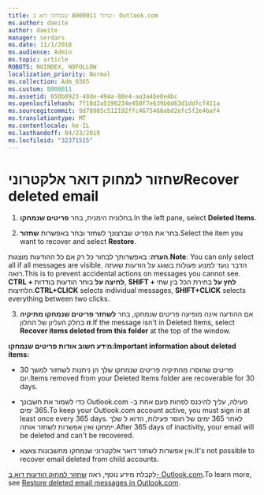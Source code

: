 ```yaml
---
title: שחזר 8000011 שנמחקו דוא ב- Outlook.com
ms.author: daeite
author: daeite
manager: serdars
ms.date: 11/1/2018
ms.audience: Admin
ms.topic: article
ROBOTS: NOINDEX, NOFOLLOW
localization_priority: Normal
ms.collection: Adm_O365
ms.custom: 8000011
ms.assetid: 650b8923-48de-494a-88e4-aa3a4be8e4bc
ms.openlocfilehash: 7f18d2a5196234e450f7e639b6d63d1ddfcf411a
ms.sourcegitcommit: 9d78905c512192ffc4675468abd2efc5f2e4baf4
ms.translationtype: MT
ms.contentlocale: he-IL
ms.lasthandoff: 04/23/2019
ms.locfileid: "32371515"
---
```

# <a name="recover-deleted-email"></a><span data-ttu-id="ae827-102">שחזור למחוק דואר אלקטרוני</span><span class="sxs-lookup"><span data-stu-id="ae827-102">Recover deleted email</span></span>

1. <span data-ttu-id="ae827-103">בחלונית הימנית, בחר **פריטים שנמחקו**.</span><span class="sxs-lookup"><span data-stu-id="ae827-103">In the left pane, select **Deleted Items**.</span></span> 
    
2. <span data-ttu-id="ae827-104">בחר את הפריט שברצונך לשחזר ובחר באפשרות **שחזור**.</span><span class="sxs-lookup"><span data-stu-id="ae827-104">Select the item you want to recover and select **Restore**.</span></span> 
  
 <span data-ttu-id="ae827-105">**הערה**: באפשרותך לבחור כל רק אם כל ההודעות מוצגות.</span><span class="sxs-lookup"><span data-stu-id="ae827-105">**Note**: You can only select all if all messages are visible.</span></span> <span data-ttu-id="ae827-106">הדבר נועד למנוע פעולות בשוגג על הודעות שאתה רואה.</span><span class="sxs-lookup"><span data-stu-id="ae827-106">This is to prevent accidental actions on messages you cannot see.</span></span> <span data-ttu-id="ae827-107">**CTRL + לחיצה על** בוחר הודעות בודדות, **SHIFT + לחץ על** בחירת הכל בין שתי הלחיצות.</span><span class="sxs-lookup"><span data-stu-id="ae827-107">**CTRL+CLICK** selects individual messages, **SHIFT+CLICK** selects everything between two clicks.</span></span> 
    
3. <span data-ttu-id="ae827-108">אם ההודעה אינה מופיעה פריטים שנמחקו, בחר **לשחזר פריטים שנמחקו מתיקיה זו** בחלק העליון של החלון.</span><span class="sxs-lookup"><span data-stu-id="ae827-108">If the message isn't in Deleted Items, select **Recover items deleted from this folder** at the top of the window.</span></span> 
    
 <span data-ttu-id="ae827-109">**מידע חשוב אודות פריטים שנמחקו:**</span><span class="sxs-lookup"><span data-stu-id="ae827-109">**Important information about deleted items:**</span></span>
  
- <span data-ttu-id="ae827-110">פריטים שהוסרו מהתיקיה פריטים שנמחקו שלך הן ניתנות לשחזור למשך 30 יום.</span><span class="sxs-lookup"><span data-stu-id="ae827-110">Items removed from your Deleted Items folder are recoverable for 30 days.</span></span>
    
- <span data-ttu-id="ae827-111">כדי לשמור את חשבונך Outlook.com פעילה, עליך להיכנס לפחות פעם אחת ב- 365 ימים.</span><span class="sxs-lookup"><span data-stu-id="ae827-111">To keep your Outlook.com account active, you must sign in at least once every 365 days.</span></span> <span data-ttu-id="ae827-112">לאחר 365 ימים של חוסר פעילות, הדוא ל שלך יימחקו ואין אפשרות לשחזר אותה.</span><span class="sxs-lookup"><span data-stu-id="ae827-112">After 365 days of inactivity, your email will be deleted and can't be recovered.</span></span>
    
- <span data-ttu-id="ae827-113">אין אפשרות לשחזר דואר אלקטרוני שנמחקו מחשבונות צאצא.</span><span class="sxs-lookup"><span data-stu-id="ae827-113">It's not possible to recover email deleted from child accounts.</span></span>
    
<span data-ttu-id="ae827-114">לקבלת מידע נוסף, ראה [שחזור למחוק הודעות דוא ב- Outlook.com](https://go.microsoft.com/fwlink/p/?linkid=873117).</span><span class="sxs-lookup"><span data-stu-id="ae827-114">To learn more, see [Restore deleted email messages in Outlook.com](https://go.microsoft.com/fwlink/p/?linkid=873117).</span></span>
  

